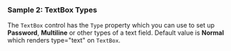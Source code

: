 ### Sample 2: TextBox Types

The `TextBox` control has the `Type` property which you can use to set up **Password**, **Multiline** or other types of a text field. Default value is **Normal** which renders type="text" on `TextBox`.